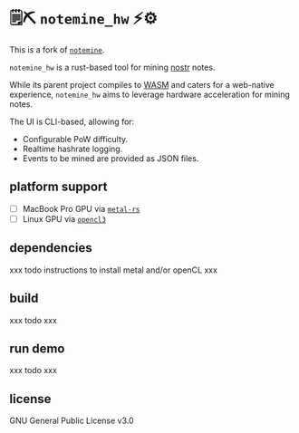 # 🗒⛏ `notemine_hw` ⚡⚙️

This is a fork of [`notemine`](https://github.com/sandwichfarm/notemine).

`notemine_hw` is a rust-based tool for mining [nostr](https://nostr.com) notes.

While its parent project compiles to [WASM](https://webassembly.org/) and caters for a web-native experience,
`notemine_hw` aims to leverage hardware acceleration for mining notes.

The UI is CLI-based, allowing for:
- Configurable PoW difficulty.
- Realtime hashrate logging.
- Events to be mined are provided as JSON files.

## platform support

- [ ] MacBook Pro GPU via [`metal-rs`](https://crates.io/crates/metal)
- [ ] Linux GPU via [`opencl3`](https://crates.io/crates/opencl3)

## dependencies

xxx todo instructions to install metal and/or openCL xxx

## build

xxx todo xxx

## run demo

xxx todo xxx

## license
GNU General Public License v3.0